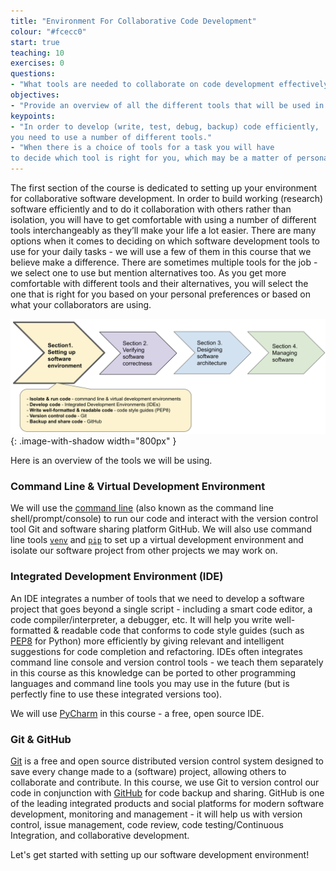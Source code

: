 ```yaml
---
title: "Environment For Collaborative Code Development"
colour: "#fcecc0"
start: true
teaching: 10
exercises: 0
questions:
- "What tools are needed to collaborate on code development effectively?"
objectives:
- "Provide an overview of all the different tools that will be used in this course."
keypoints:
- "In order to develop (write, test, debug, backup) code efficiently,
you need to use a number of different tools."
- "When there is a choice of tools for a task you will have
to decide which tool is right for you, which may be a matter of personal preference or what the community you belong to is using."
---
```


The first section of the course is dedicated to setting up your environment for collaborative software development.
In order to build working (research) software
efficiently and to do it collaboration with others rather than isolation, you will have to get comfortable
with using a number of different tools interchangeably as they’ll make your life a lot easier.
There are many options when it comes to deciding on which software development tools to use for your daily tasks - we
will use a few of them in this course that we believe make a difference. There are sometimes multiple tools for the
job - we select one to use but mention alternatives too. As you get more comfortable with different tools and
their alternatives, you will select the one that is right for you based on your personal preferences or
based on what your collaborators are using.

![Tools needed to collaborate on code development effectively](../fig/section1-overview.png){: .image-with-shadow width="800px" }

Here is an overview of the tools we will be using.

### Command Line & Virtual Development Environment
We will use the [command line](https://en.wikipedia.org/wiki/Shell_(computing))
(also known as the command line shell/prompt/console) to run our code and
interact with the version control tool Git and software sharing platform GitHub. We will also use command line
tools [`venv`](https://docs.python.org/3/library/venv.html) and [`pip`](https://pip.pypa.io/en/stable/)
to set up a virtual development environment and isolate our software project from other projects we may work on.

### Integrated Development Environment (IDE)
An IDE integrates a number of tools that we need to develop a software project
that goes beyond a single script - including a smart code editor,
a code compiler/interpreter, a debugger, etc. It will help you write well-formatted & readable code that conforms to
code style guides (such as [PEP8](https://www.python.org/dev/peps/pep-0008/) for Python) more efficiently by giving relevant and intelligent suggestions for
code completion and refactoring.
IDEs often integrates command line console and version control tools - we teach
them separately in this course as this knowledge can be ported to other programming languages and command line tools
you may use in the future (but is perfectly fine to use these integrated versions too).

We will use [PyCharm](https://www.jetbrains.com/pycharm/) in this course - a free, open source IDE.

### Git & GitHub
[Git](https://git-scm.com/) is a free and open source distributed version control system designed to save every change made to a
(software) project, allowing others to collaborate and contribute. In this course,
we use Git to version control our code in conjunction with [GitHub](https://github.com/) for code backup and sharing.
GitHub is one of the leading integrated products and
social platforms for modern software development, monitoring and management - it will help us with
version control, issue management, code review, code testing/Continuous Integration, and collaborative development.

Let's get started with setting up our software development environment!
